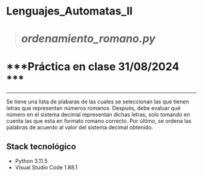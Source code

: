 # Lenguajes_Automatas_II

> # ***ordenamiento_romano.py***
# ***Práctica en clase  31/08/2024 ***
---
Se tiene una lista de plabaras de las cuales se seleccionan las que tienen letras que representan números romanos.
Después, debe evaluar qué número en el sistema decimal representan dichas letras, solo tomando en cuenta las que esta en formato romano correcto.
Por último, se ordena las palabras de acuerdo al valor del sistema decimal obtenido.

## Stack tecnológico
- Python 3.11.5
- Visual Studio Code 1.88.1
